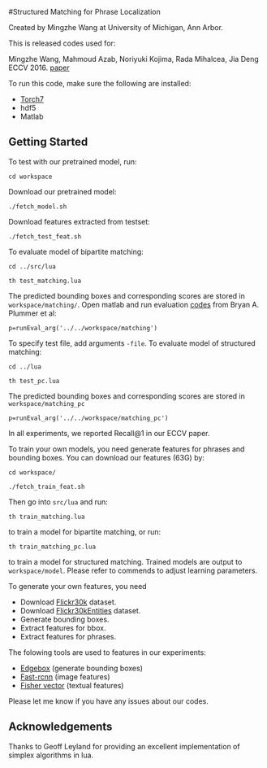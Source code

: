 #Structured Matching for Phrase Localization

Created by Mingzhe Wang at University of Michigan, Ann Arbor.

This is released codes used for:

Mingzhe Wang, Mahmoud Azab, Noriyuki Kojima, Rada Mihalcea, Jia Deng
ECCV 2016. [paper](http://web.eecs.umich.edu/~jiadeng/paper/WangEtAl_ECCV2016.pdf)

To run this code, make sure the following are installed:

- [Torch7](https://github.com/torch/torch7)
- hdf5
- Matlab

## Getting Started ##

To test with our pretrained model, run:

`cd workspace`

Download our pretrained model:

`./fetch_model.sh`

Download features extracted from testset:

`./fetch_test_feat.sh`

To evaluate model of bipartite matching:

`cd ../src/lua`

`th test_matching.lua`

The predicted bounding boxes and corresponding scores are stored in `workspace/matching/`. Open matlab and run evaluation [codes]() from Bryan A. Plummer et al:

`p=runEval_arg('../../workspace/matching')`

To specify test file, add arguments `-file`. To evaluate model of structured matching:

`cd ../lua`

`th test_pc.lua`

The predicted bounding boxes and corresponding scores are stored in `workspace/matching_pc`

`p=runEval_arg('../../workspace/matching_pc')`

In all experiments, we reported Recall@1 in our ECCV paper.

To train your own models, you need generate features for phrases and bounding boxes. You can download our features (63G) by:

`cd workspace/`

`./fetch_train_feat.sh`

Then go into `src/lua` and run:

`th train_matching.lua`

to train a model for bipartite matching, or run:

`th train_matching_pc.lua`

to train a model for structured matching. Trained models are output to `workspace/model`. Please refer to commends to adjust learning parameters.

To generate your own features, you need 

- Download [Flickr30k](http://shannon.cs.illinois.edu/DenotationGraph/) dataset.
- Download [Flickr30kEntities](http://web.engr.illinois.edu/~bplumme2/Flickr30kEntities/) dataset.
- Generate bounding boxes.
- Extract features for bbox.
- Extract features for phrases.

The folowing tools are used to features in our experiments:

- [Edgebox](https://github.com/pdollar/edges) (generate bounding boxes)
- [Fast-rcnn](https://github.com/rbgirshick/fast-rcnn) (image features)
- [Fisher vector](https://owncloud.cs.tau.ac.il/index.php/s/vb7ys8Xe8J8s8vo) (textual features)

Please let me know if you have any issues about our codes.

## Acknowledgements ## 

Thanks to Geoff Leyland for providing an excellent implementation of simplex algorithms in lua.
